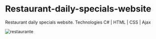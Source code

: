# Restaurant-daily-specials-website
Restaurant daily specials website.
Technologies 
C# | HTML | CSS | Ajax <br/>



![restaurante](https://user-images.githubusercontent.com/57834109/192313782-40fde32d-3aa9-4e73-802c-5d418427106f.png)
